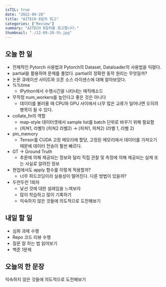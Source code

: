 ```yaml
---
isTIL: true
date: "2022-09-28"
title: "AITECH 8일차 회고"
categories: ["Review"]
summary: "AITECH 8일차를 회고합니다."
thumbnail: "./22-09-28-th.jpg"
---
```



## 오늘 한 일
- 전체적인 Pytorch 사용법과 Pytorch의 Dataset, Dataloader의 사용법을 익혔다.
- partial을 활용하여 문제를 풀었다. partial의 정확한 동작 원리는 무엇일까?
- 논문 큐레이션 사이트와 오픈 소스 라이센스에 대해 알아보았다.
- %%time
  - IPython에서 수행시간을 나타내는 매직메소드
- 무작정 num_workers를 높인다고 좋은 것은 아니다
  - 데이터를 불러올 때 CPU와 GPU 사이에서 너무 많은 교류가 일어나면 오히려 병목이 될 수 있다.
- collate_fn의 역할
  - map-style 데이터셋에서 sample list를 batch 단위로 바꾸기 위해 필요함
  - (피쳐1, 라벨1) (피쳐2 라벨2) → (피쳐1, 피쳐2) (라벨 1, 라벨 2)
- pin_memory
  - Tensor를 CUDA 고정 메모리에 할당, 고정된 메모리에서 데이터를 가져오기 때문에 데이터 전송이 훨씬 빠르다.
- GT -> Ground Truth
  - 추론에 의해 제공되는 정보와 달리 직접 관찰 및 측정에 의해 제공되는 실제 또는 사실로 알려진 정보
- 현업에서도 apply 함수를 이렇게 적용할까?
  - 너무 하드코딩이라 실용성이 떨어진다. 다른 방법이 있을까?
- 두런두런 1회차
  - 낯선 것에 대한 설레임을 느껴보자
  - 많이 학습하고 많이 기록하기
  - 익숙하지 않은 것들에 의도적으로 도전해보기


## 내일 할 일
- 심화 과제 수행
- Repo 코드 리뷰 수행
- 질문 잘 하는 법 읽어보기
- 백준 1문제
## 오늘의 한 문장
익숙하지 않은 것들에 의도적으로 도전해보기